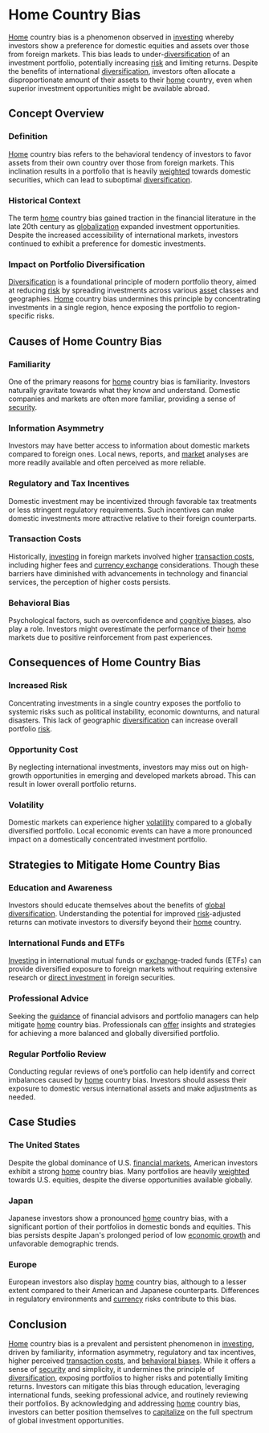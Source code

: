 # Home Country Bias

[Home](../h/home.md) country bias is a phenomenon observed in [investing](../i/investing.md) whereby investors show a preference for domestic equities and assets over those from foreign markets. This bias leads to under-[diversification](../d/diversification.md) of an investment portfolio, potentially increasing [risk](../r/risk.md) and limiting returns. Despite the benefits of international [diversification](../d/diversification.md), investors often allocate a disproportionate amount of their assets to their [home](../h/home.md) country, even when superior investment opportunities might be available abroad.

## Concept Overview

### Definition

[Home](../h/home.md) country bias refers to the behavioral tendency of investors to favor assets from their own country over those from foreign markets. This inclination results in a portfolio that is heavily [weighted](../w/weighted.md) towards domestic securities, which can lead to suboptimal [diversification](../d/diversification.md).

### Historical Context

The term [home](../h/home.md) country bias gained traction in the financial literature in the late 20th century as [globalization](../g/globalization.md) expanded investment opportunities. Despite the increased accessibility of international markets, investors continued to exhibit a preference for domestic investments.

### Impact on Portfolio Diversification

[Diversification](../d/diversification.md) is a foundational principle of modern portfolio theory, aimed at reducing [risk](../r/risk.md) by spreading investments across various [asset](../a/asset.md) classes and geographies. [Home](../h/home.md) country bias undermines this principle by concentrating investments in a single region, hence exposing the portfolio to region-specific risks.

## Causes of Home Country Bias

### Familiarity

One of the primary reasons for [home](../h/home.md) country bias is familiarity. Investors naturally gravitate towards what they know and understand. Domestic companies and markets are often more familiar, providing a sense of [security](../s/security.md).

### Information Asymmetry

Investors may have better access to information about domestic markets compared to foreign ones. Local news, reports, and [market](../m/market.md) analyses are more readily available and often perceived as more reliable.

### Regulatory and Tax Incentives

Domestic investment may be incentivized through favorable tax treatments or less stringent regulatory requirements. Such incentives can make domestic investments more attractive relative to their foreign counterparts.

### Transaction Costs

Historically, [investing](../i/investing.md) in foreign markets involved higher [transaction costs](../t/transaction_costs.md), including higher fees and [currency exchange](../c/currency_exchange.md) considerations. Though these barriers have diminished with advancements in technology and financial services, the perception of higher costs persists.

### Behavioral Bias

Psychological factors, such as overconfidence and [cognitive biases](../c/cognitive_biases_in_trading.md), also play a role. Investors might overestimate the performance of their [home](../h/home.md) markets due to positive reinforcement from past experiences.

## Consequences of Home Country Bias

### Increased Risk

Concentrating investments in a single country exposes the portfolio to systemic risks such as political instability, economic downturns, and natural disasters. This lack of geographic [diversification](../d/diversification.md) can increase overall portfolio [risk](../r/risk.md).

### Opportunity Cost

By neglecting international investments, investors may miss out on high-growth opportunities in emerging and developed markets abroad. This can result in lower overall portfolio returns.

### Volatility

Domestic markets can experience higher [volatility](../v/volatility.md) compared to a globally diversified portfolio. Local economic events can have a more pronounced impact on a domestically concentrated investment portfolio.

## Strategies to Mitigate Home Country Bias

### Education and Awareness

Investors should educate themselves about the benefits of [global diversification](../g/global_diversification.md). Understanding the potential for improved [risk](../r/risk.md)-adjusted returns can motivate investors to diversify beyond their [home](../h/home.md) country.

### International Funds and ETFs

[Investing](../i/investing.md) in international mutual funds or [exchange](../e/exchange.md)-traded funds (ETFs) can provide diversified exposure to foreign markets without requiring extensive research or [direct investment](../d/direct_investment.md) in foreign securities.

### Professional Advice

Seeking the [guidance](../g/guidance.md) of financial advisors and portfolio managers can help mitigate [home](../h/home.md) country bias. Professionals can [offer](../o/offer.md) insights and strategies for achieving a more balanced and globally diversified portfolio.

### Regular Portfolio Review

Conducting regular reviews of one’s portfolio can help identify and correct imbalances caused by [home](../h/home.md) country bias. Investors should assess their exposure to domestic versus international assets and make adjustments as needed.

## Case Studies

### The United States

Despite the global dominance of U.S. [financial markets](../f/financial_market.md), American investors exhibit a strong [home](../h/home.md) country bias. Many portfolios are heavily [weighted](../w/weighted.md) towards U.S. equities, despite the diverse opportunities available globally.

### Japan

Japanese investors show a pronounced [home](../h/home.md) country bias, with a significant portion of their portfolios in domestic bonds and equities. This bias persists despite Japan's prolonged period of low [economic growth](../e/economic_growth.md) and unfavorable demographic trends.

### Europe

European investors also display [home](../h/home.md) country bias, although to a lesser extent compared to their American and Japanese counterparts. Differences in regulatory environments and [currency](../c/currency.md) risks contribute to this bias.

## Conclusion

[Home](../h/home.md) country bias is a prevalent and persistent phenomenon in [investing](../i/investing.md), driven by familiarity, information asymmetry, regulatory and tax incentives, higher perceived [transaction costs](../t/transaction_costs.md), and [behavioral biases](../b/behavioral_biases_in_trading.md). While it offers a sense of [security](../s/security.md) and simplicity, it undermines the principle of [diversification](../d/diversification.md), exposing portfolios to higher risks and potentially limiting returns. Investors can mitigate this bias through education, leveraging international funds, seeking professional advice, and routinely reviewing their portfolios. By acknowledging and addressing [home](../h/home.md) country bias, investors can better position themselves to [capitalize](../c/capitalize.md) on the full spectrum of global investment opportunities.